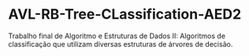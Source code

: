 # AVL-RB-Tree-CLassification-AED2
Trabalho final de Algoritmo e Estruturas de Dados II: Algoritmos de classificação que utilizam diversas estruturas de árvores de decisão.
